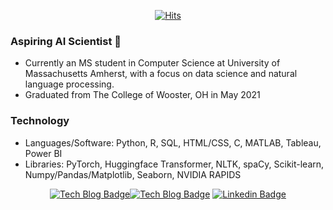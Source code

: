 
<div align=center>
	
[![Hits](https://hits.seeyoufarm.com/api/count/incr/badge.svg?url=https%3A%2F%2Fgithub.com%2Fmimn97)](https://hits.seeyoufarm.com) 
</div>

### Aspiring AI Scientist 👋

- Currently an MS student in Computer Science at University of Massachusetts Amherst, with a focus on data science and natural language processing.
- Graduated from The College of Wooster, OH in May 2021

<!-- ### Interests

- Natural Language Processing in public health and other related areas 
- Development of an interpretable NLP system that understands human behaviors 
- Machine Learning approaches to social issues (e.g. suicide ideation, mental health risks)
- Social Media analysis -->

### Technology 
- Languages/Software: Python, R, SQL, HTML/CSS, C, MATLAB, Tableau, Power BI
- Libraries: PyTorch, Huggingface Transformer, NLTK, spaCy, Scikit-learn, Numpy/Pandas/Matplotlib, Seaborn, NVIDIA RAPIDS

<div align=center>

[![Tech Blog Badge](http://img.shields.io/badge/-Personal%20Website-black?style=flat-square&logo=github&link=https://mimn97.github.io/)](https://mimn97.github.io/)[![Tech Blog Badge](http://img.shields.io/badge/-Personal%20Website-black?style=flat-square&logo=github&link=https://sites.google.com/view/minhwalee/)](https://sites.google.com/view/minhwalee/) [![Linkedin Badge](https://img.shields.io/badge/-LinkedIn-blue?style=flat-square&logo=Linkedin&logoColor=white&link=https://www.linkedin.com/in/minhwalee/)](https://www.linkedin.com/in/minhwalee/)

</div>

	
<!--
**mimn97/mimn97** is a ✨ _special_ ✨ repository because its `README.md` (this file) appears on your GitHub profile.

Here are some ideas to get you started:

- 🔭 I’m currently working on ...
- 🌱 I’m currently learning ...
- 👯 I’m looking to collaborate on ...
- 🤔 I’m looking for help with ...
- 💬 Ask me about ...
- 📫 How to reach me: ...
- 😄 Pronouns: ...
- ⚡ Fun fact: ...
-->
